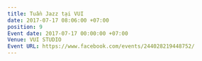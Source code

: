 ```yaml
---
title: Tuần Jazz tại VUI
date: 2017-07-17 08:06:00 +07:00
position: 9
Event date: 2017-07-17 00:00:00 +07:00
Venue: VUI STUDIO
Event URL: https://www.facebook.com/events/244028219448752/
---
```


